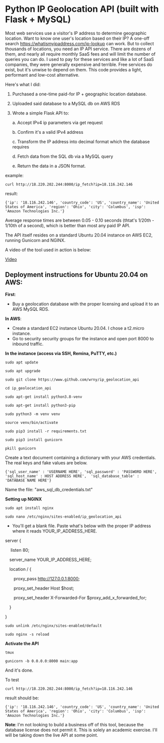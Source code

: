 # Python IP Geolocation API (built with Flask + MySQL)

Most web services use a visitor's IP address to determine geographic location. Want to know one user's location based on their IP? A one-off search https://whatismyipaddress.com/ip-lookup can work.  But to collect thousands of locations, you need an IP API service. There are dozens of them, and nearly all require monthly SaaS fees and will limit the number of queries you can do. I used to pay for these services and like a lot of SaaS companies, they were generally expensive and terrible. Free services do exist, but it's unwise to depend on them. This code provides a light, performant and low-cost alternative. 

Here's what I did:

1. Purchased a one-time paid-for IP + geographic location database.
2. Uploaded said database to a MySQL db on AWS RDS
3. Wrote a simple Flask API to:

	a. Accept IPv4 ip parameters via get request
	
	b. Confirm it's a valid IPv4 address
	
	c. Transform the IP address into decimal format which the database requires
	
	d. Fetch data from the SQL db via a MySQL query
	
	e. Return the data in a JSON format.  

example: 

`curl http://18.220.202.244:8000/ip_fetch?ip=18.116.242.146`

result:

`{'ip': '18.116.242.146', 'country_code': 'US', 'country_name': 'United States of America', 'region': 'Ohio', 'city': 'Columbus', 'isp': 'Amazon Technologies Inc.'} `

Average response times are between 0.05 - 0.10 seconds (thtat's 1/20th - 1/10th of a second), which is better than most any paid IP API. 

The API itself resides on a standard Ubuntu 20.04 instance on AWS EC2, running Gunicorn and NGINX. 

A video of the tool used in action is below:

[Video](https://drive.google.com/file/d/1ixz7utEgVPvY63bp7LYyV2I5yQWtXltA/view?usp=sharing "Video")

## Deployment instructions for Ubuntu 20.04 on AWS:

**First**:
* Buy a geolocation database with the proper licensing and upload it to an AWS MySQL RDS.

**In AWS**: 
* Create a standard EC2 instance Ubuntu 20.04. I chose a t2.micro instance.
* Go to security security groups for the instance and open port 8000 to inbound traffic.

**In the instance (access via SSH, Remina, PuTTY, etc.)**

`sudo apt update`

`sudo apt upgrade`

`sudo git clone https://www.github.com/wrny/ip_geolocation_api`

`cd ip_geolocation_api`

`sudo apt-get install python3.8-venv`

`sudo apt-get install python3-pip`

`sudo python3 -m venv venv`

`source venv/bin/activate`

`sudo pip3 install -r requirements.txt`

`sudo pip3 install gunicorn`

`pkill gunicorn`

Create a text document containing a dictionary with your AWS credentials. The real keys and fake values are below.

`{'sql_user_name' : 'USERNAME HERE', 'sql_password' : 'PASSWORD HERE', 'sql_host_name' : HOST ADDRESS HERE', 
'sql_database_table' : 'DATABASE NAME HERE'}`

Name the file: "aws_sql_db_credentials.txt"

**Setting up NGINX**

`sudo apt install nginx`

`sudo nano /etc/nginx/sites-enabled/ip_geolocation_api`

* You'll get a blank file. Paste what's below with the proper IP address where it reads YOUR_IP_ADDRESS_HERE.

server {

&emsp; listen 80;

&emsp;server_name YOUR_IP_ADDRESS_HERE;

&emsp;location / {

&emsp;&emsp;proxy_pass http://127.0.0.1:8000;

&emsp;&emsp;proxy_set_header Host $host;

&emsp;&emsp;proxy_set_header X-Forwarded-For $proxy_add_x_forwarded_for;

&emsp;}

}


`sudo unlink /etc/nginx/sites-enabled/default`

`sudo nginx -s reload`

**Activate the API**

`tmux`

`gunicorn -b 0.0.0.0:8000 main:app`

And it's done.

To test

`curl http://18.220.202.244:8000/ip_fetch?ip=18.116.242.146`

result should be:

`{'ip': '18.116.242.146', 'country_code': 'US', 'country_name': 'United States of America', 'region': 'Ohio', 'city': 'Columbus', 'isp': 'Amazon Technologies Inc.'}`

**Note**: I'm not looking to build a business off of this tool, because the database license does not permit it. This is solely an academic exercise. I'll will be taking down the live API at some point.
